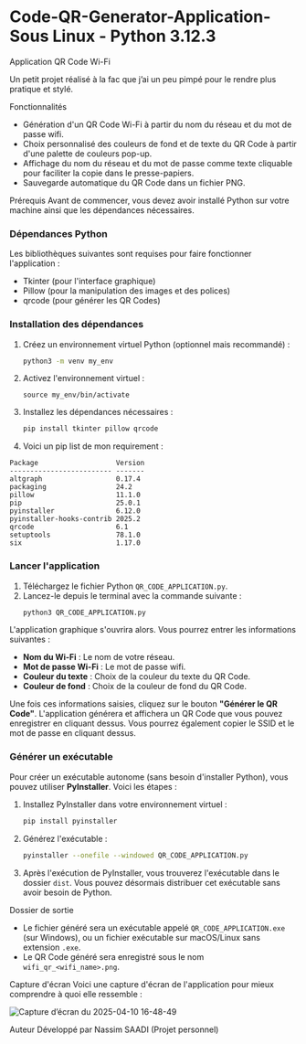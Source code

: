 # Code-QR-Generator-Application- Sous Linux - Python 3.12.3


Application QR Code Wi-Fi

Un petit projet réalisé à la fac que j’ai un peu pimpé pour le rendre plus pratique et stylé.

Fonctionnalités

- Génération d'un QR Code Wi-Fi à partir du nom du réseau et du mot de passe wifi.
- Choix personnalisé des couleurs de fond et de texte du QR Code à partir d'une palette de couleurs pop-up.
- Affichage du nom du réseau et du mot de passe comme texte cliquable pour faciliter la copie dans le presse-papiers.
- Sauvegarde automatique du QR Code dans un fichier PNG.

Prérequis
Avant de commencer, vous devez avoir installé Python sur votre machine ainsi que les dépendances nécessaires.

### Dépendances Python

Les bibliothèques suivantes sont requises pour faire fonctionner l'application :

- Tkinter (pour l'interface graphique)
- Pillow (pour la manipulation des images et des polices)
- qrcode (pour générer les QR Codes)

### Installation des dépendances

1. Créez un environnement virtuel Python (optionnel mais recommandé) :
   ```bash
   python3 -m venv my_env
   ```

2. Activez l'environnement virtuel :
   ```
   source my_env/bin/activate
   ```
4. Installez les dépendances nécessaires :
   ```bash
   pip install tkinter pillow qrcode
   ```

5. Voici un pip list de mon requirement :
```
Package                   Version
------------------------- -------
altgraph                  0.17.4
packaging                 24.2
pillow                    11.1.0
pip                       25.0.1
pyinstaller               6.12.0
pyinstaller-hooks-contrib 2025.2
qrcode                    6.1
setuptools                78.1.0
six                       1.17.0

```
### Lancer l'application

1. Téléchargez le fichier Python `QR_CODE_APPLICATION.py`.
2. Lancez-le depuis le terminal avec la commande suivante :
   ```bash
   python3 QR_CODE_APPLICATION.py
   ```

L'application graphique s'ouvrira alors. Vous pourrez entrer les informations suivantes :

- **Nom du Wi-Fi** : Le nom de votre réseau.
- **Mot de passe Wi-Fi** : Le mot de passe wifi. 
- **Couleur du texte** : Choix de la couleur du texte du QR Code.
- **Couleur de fond** : Choix de la couleur de fond du QR Code.

Une fois ces informations saisies, cliquez sur le bouton **"Générer le QR Code"**. L'application générera et affichera un QR Code que vous pouvez enregistrer en cliquant dessus. Vous pourrez également copier le SSID et le mot de passe en cliquant dessus.

### Générer un exécutable

Pour créer un exécutable autonome (sans besoin d'installer Python), vous pouvez utiliser **PyInstaller**. Voici les étapes :

1. Installez PyInstaller dans votre environnement virtuel :
   ```bash
   pip install pyinstaller
   ```

2. Générez l'exécutable :
   ```bash
   pyinstaller --onefile --windowed QR_CODE_APPLICATION.py
   ```

3. Après l'exécution de PyInstaller, vous trouverez l'exécutable dans le dossier `dist`. Vous pouvez désormais distribuer cet exécutable sans avoir besoin de Python.

Dossier de sortie

- Le fichier généré sera un exécutable appelé `QR_CODE_APPLICATION.exe` (sur Windows), ou un fichier exécutable sur macOS/Linux sans extension `.exe`.
- Le QR Code généré sera enregistré sous le nom `wifi_qr_<wifi_name>.png`.

Capture d'écran
Voici une capture d'écran de l'application pour mieux comprendre à quoi elle ressemble :

![Capture d’écran du 2025-04-10 16-48-49](https://github.com/user-attachments/assets/c575857d-e58a-4983-96fd-374d71e994b4)


Auteur
Développé par Nassim SAADI (Projet personnel)

